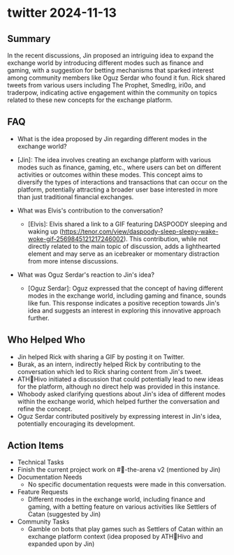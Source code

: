 # twitter 2024-11-13

## Summary

In the recent discussions, Jin proposed an intriguing idea to expand the exchange world by introducing different modes such as finance and gaming, with a suggestion for betting mechanisms that sparked interest among community members like Oguz Serdar who found it fun. Rick shared tweets from various users including The Prophet, Smedlrg, iri0o, and traderpow, indicating active engagement within the community on topics related to these new concepts for the exchange platform.

## FAQ

- What is the idea proposed by Jin regarding different modes in the exchange world?
- [Jin]: The idea involves creating an exchange platform with various modes such as finance, gaming, etc., where users can bet on different activities or outcomes within these modes. This concept aims to diversify the types of interactions and transactions that can occur on the platform, potentially attracting a broader user base interested in more than just traditional financial exchanges.

- What was Elvis's contribution to the conversation?

    - [Elvis]: Elvis shared a link to a GIF featuring DASPOODY sleeping and waking up (https://tenor.com/view/daspoody-sleep-sleepy-wake-woke-gif-2569845121217246002). This contribution, while not directly related to the main topic of discussion, adds a lighthearted element and may serve as an icebreaker or momentary distraction from more intense discussions.

- What was Oguz Serdar's reaction to Jin's idea?
    - [Oguz Serdar]: Oguz expressed that the concept of having different modes in the exchange world, including gaming and finance, sounds like fun. This response indicates a positive reception towards Jin's idea and suggests an interest in exploring this innovative approach further.

## Who Helped Who

- Jin helped Rick with sharing a GIF by posting it on Twitter.
- Burak, as an intern, indirectly helped Rick by contributing to the conversation which led to Rick sharing content from Jin's tweet.
- ATH🥭Hivo initiated a discussion that could potentially lead to new ideas for the platform, although no direct help was provided in this instance.
- Whobody asked clarifying questions about Jin's idea of different modes within the exchange world, which helped further the conversation and refine the concept.
- Oguz Serdar contributed positively by expressing interest in Jin's idea, potentially encouraging its development.

## Action Items

- Technical Tasks
- Finish the current project work on #🤖-the-arena v2 (mentioned by Jin)
- Documentation Needs
    - No specific documentation requests were made in this conversation.
- Feature Requests
    - Different modes in the exchange world, including finance and gaming, with a betting feature on various activities like Settlers of Catan (suggested by Jin)
- Community Tasks
    - Gamble on bots that play games such as Settlers of Catan within an exchange platform context (idea proposed by ATH🥭Hivo and expanded upon by Jin)
